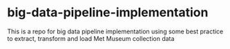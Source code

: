 # big-data-pipeline-implementation
This is a repo for big data pipeline implementation using some best practice to extract, transform and load Met Museum collection data
